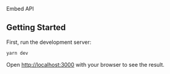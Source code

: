 Embed API

## Getting Started

First, run the development server:

```bash
yarn dev
```

Open [http://localhost:3000](http://localhost:3000) with your browser to see the result.
